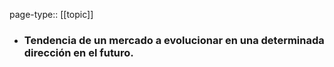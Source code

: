 page-type:: [[topic]]
- ### Tendencia de un mercado a evolucionar en una determinada dirección en el futuro.



